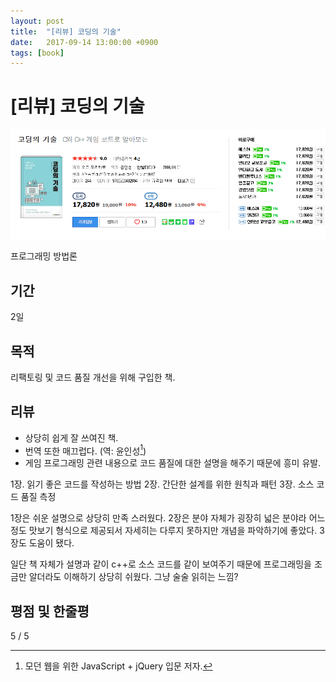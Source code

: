 ```yaml
---
layout: post
title:  "[리뷰] 코딩의 기술"
date:   2017-09-14 13:00:00 +0900
tags: [book]
---
```

# [리뷰] 코딩의 기술

![book image](/images/book/3.png)

프로그래밍 방법론

## 기간

2일

## 목적

리팩토링 및 코드 품질 개선을 위해 구입한 책.

## 리뷰

- 상당히 쉽게 잘 쓰여진 책.
- 번역 또한 매끄럽다. (역: 윤인성[^1])
- 게임 프로그래밍 관련 내용으로 코드 품질에 대한 설명을 해주기 때문에 흥미 유발.

1장. 읽기 좋은 코드를 작성하는 방법
2장. 간단한 설계를 위한 원칙과 패턴
3장. 소스 코드 품질 측정

1장은 쉬운 설명으로 상당히 만족 스러웠다.
2장은 분야 자체가 굉장히 넓은 분야라 어느정도 맛보기 형식으로 제공되서 자세히는 다루지 못하지만 개념을 파악하기에 좋았다.
3장도 도움이 됐다.

일단 책 자체가 설명과 같이 c++로 소스 코드를 같이 보여주기 때문에 프로그래밍을 조금만 알더라도 이해하기 상당히 쉬웠다. 그냥 술술 읽히는 느낌?

## 평점 및 한줄평

5 / 5

[^1]: 모던 웹을 위한 JavaScript + jQuery 입문 저자.
